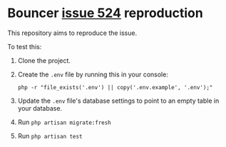 # Bouncer [issue 524](https://github.com/JosephSilber/bouncer/issues/524) reproduction

This repository aims to reproduce the issue.

To test this:

1. Clone the project.

2. Create the `.env` file by running this in your console:

    ```
    php -r "file_exists('.env') || copy('.env.example', '.env');"
    ```

3. Update the `.env` file's database settings to point to an empty table in your database.

4. Run `php artisan migrate:fresh`

5. Run `php artisan test`
